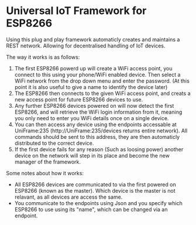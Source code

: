 # Universal IoT Framework for ESP8266
Using this plug and play framework automaticly creates and maintains a REST network.
Allowing for decentralised handling of IoT devices.

The way it works is as follows:
1) The first ESP8266 powerd up will create a WiFi access point, you connect to this using your phone/WiFi enabled device. Then select a WiFi network from the drop down menu and enter the password. (At this point it is also useful to give a name to identify the device later)
2) The ESP8266 then connects to the given WiFi access point, and creats a new access point for future ESP8266 devices to use.
3) Any further ESP8266 devices powered on will now detect the first ESP8266, and will retrieve the WiFi login information from it, meaning you only need to enter you WiFi details once on a single device.
4) You can then access any device using the endpoints accessable at UniFrame:235 (http://UniFrame:235/devices returns entire network). All commands should be sent to this address, they are then automaticly distributed to the correct device.
5) If the first device fails for any reason (Such as loosing power) another device on the network will step in its place and become the new manager of the framework.

Some notes about how it works:
* All ESP8266 devices are communicated to via the first powered on ESP8266 (known as the master). Which device is the master is not relavant, as all devices are access the same.
* You communicate to the endpoints using Json and you specify which ESP8266 to use using its "name", which can be changed via an endpoint.
